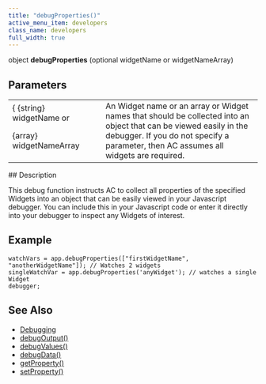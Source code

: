 ```yaml
---
title: "debugProperties()"
active_menu_item: developers
class_name: developers
full_width: true
---
```



object **debugProperties** (optional widgetName or widgetNameArray)

## Parameters

<table>
<tr>
<td width="179">
{ {string} widgetName or

{array} widgetNameArray

</td>
<td width="14">
</td>
<td width="687">
An Widget name or an array or Widget names that should be collected into an object that can be viewed easily in the debugger. If you do not specify a parameter, then AC assumes all widgets are required.

</td>
</tr>
</table>
## Description

This debug function instructs AC to collect all properties of the specified Widgets into an object that can be easily viewed in your Javascript debugger. You can include this in your Javascript code or enter it directly into your debugger to inspect any Widgets of interest.

## Example

    watchVars = app.debugProperties(["firstWidgetName", "anotherWidgetName"]); // Watches 2 widgets
    singleWatchVar = app.debugProperties('anyWidget'); // watches a single Widget
    debugger;
       
   

## See Also

 - [Debugging](/developers/user-guide/product-guide/advanced-features/testing-apps/debugging)
 - [debugOutput()](/developers/user-guide/scripting-apis/client-api/app-functions/debugoutput)
 - [debugValues()](/developers/user-guide/scripting-apis/client-api/app-functions/debugvalues)
 - [debugData()](/developers/user-guide/scripting-apis/client-api/app-functions/debugdata)
 - [getProperty()](/developers/user-guide/scripting-apis/client-api/widget-functions/getproperty)
 - [setProperty()](/developers/user-guide/scripting-apis/client-api/widget-functions/setproperty)

